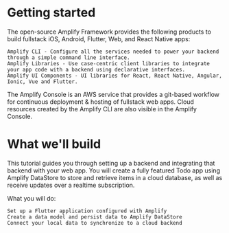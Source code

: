 # Getting started

The open-source Amplify Framework provides the following products to build fullstack iOS, Android, Flutter, Web, and React Native apps:

    Amplify CLI - Configure all the services needed to power your backend through a simple command line interface.
    Amplify Libraries - Use case-centric client libraries to integrate your app code with a backend using declarative interfaces.
    Amplify UI Components - UI libraries for React, React Native, Angular, Ionic, Vue and Flutter.

The Amplify Console is an AWS service that provides a git-based workflow for continuous deployment & hosting of fullstack web apps. Cloud resources created by the Amplify CLI are also visible in the Amplify Console.

# What we'll build

This tutorial guides you through setting up a backend and integrating that backend with your web app. You will create a fully featured Todo app using Amplify DataStore to store and retrieve items in a cloud database, as well as receive updates over a realtime subscription.

What you will do:

    Set up a Flutter application configured with Amplify
    Create a data model and persist data to Amplify DataStore
    Connect your local data to synchronize to a cloud backend
